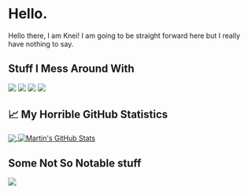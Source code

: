# Hello.
Hello there, I am Knei! I am going to be straight forward here but I really have nothing to say.
## Stuff I Mess Around With
<img src="https://img.shields.io/badge/OS-Windows10-informational?style=flat&logo=windows&logoColor=white&color=informational"/>
<img src="https://img.shields.io/badge/code-Python3.9-informational?style=flat&logo=python&logoColor=white&color=inactive"/>
<img src="https://img.shields.io/badge/code-Node.js-informational?style=flat&logo=node.js&logoColor=white&color=active"/>
<img src="https://img.shields.io/badge/code-C++-informational?style=flat&logo=Cplusplus&logoColor=white&color=critical"/>

## 📈 My Horrible GitHub Statistics
<a href="https://github.com/notKnei">
  <img align="center" src="https://github-readme-stats.vercel.app/api/top-langs/?username=notKnei&hide=java,html,tex&title_color=ffffff&text_color=c9cacc&icon_color=2bbc8a&bg_color=1d1f21&langs_count=5"/>
</a>
<a href="https://github.com/notKnei">
  <img align="center" src="https://github-readme-stats.vercel.app/api?username=notKnei&show_icons=true&line_height=27&count_private=false&title_color=ffffff&text_color=c9cacc&icon_color=2bbc8a&bg_color=1d1f21" alt="Martin's GitHub Stats" />
</a>

## Some Not So Notable stuff
<a href="https://github.com/notKnei/quickChatReply">
  <img align="center" src="https://github-readme-stats.vercel.app/api/pin/?username=notKnei&repo=quickChatReply&title_color=ffffff&text_color=c9cacc&icon_color=2bbc8a&bg_color=1d1f21"/>
</a>
